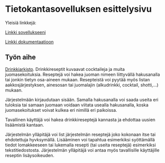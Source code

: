 # Tietokantasovelluksen esittelysivu

Yleisiä linkkejä:

[Linkki sovellukseeni](https://jherrane.users.cs.helsinki.fi/tsoha)

[Linkki dokumentaatioon](https://github.com/jherrane/Tietokantasovellus/blob/master/doc/Dokumentaatio.pdf)

## Työn aihe

[Drinkkiarkisto](http://advancedkittenry.github.io/suunnittelu_ja_tyoymparisto/aiheet/Drinkkiarkisto.html). Drinkkireseptit kuvaavat cocktaileja ja muita juomasekoituksia. Reseptejä voi hakea juoman nimeen liittyvällä hakusanalla tai jonkin tietyn osa-aineen mukaan. Resepteistä voi pyytää myös listan aakkosjärjestyksen, ainesosan tai juomalajin (alkudrinkki, cocktail, shotti,…) mukaan.

Järjestelmään kirjaudutaan sisään. Samalla hakusanalla voi saada useita eri tuloksia tai samaan juomaan voidaan viitata usealla hakusanalla, koska juomasekoitukset voivat kulkea eri nimillä eri paikoissa.

Tavallinen käyttäjä voi hakea drinkkireseptejä kannasta ja ehdottaa uusien lisäämistä kantaan.

Järjestelmän ylläpitäjä voi list järjestelmän reseptejä joko kokonaan itse tai ehdotettuja hyvksymällä. Lisääminen voi tapahtua esimerkiksi syöttämällä tiedot lomakkeeseen tai lukemalla resepti (tai useita reseptejä) esimerkiksi tekstitiedostosta. Järjestelmän ylläpitäjä voi antaa myös tavallisille käyttäjille reseptin lisäysoikeuden.
